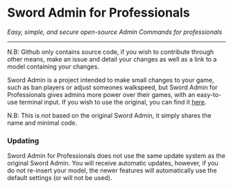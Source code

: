 # Sword Admin for Professionals
*Easy, simple, and secure open-source Admin Commands for professionals*

---

N.B: Github only contains source code, if you wish to contribute through other means, make an issue and detail your changes as well as a link to a model containing your changes.

Sword Admin is a project intended to make small changes to your game, such as ban players or adjust someones walkspeed, but Sword Admin for Professionals gives admins more power over their games, with an easy-to-use terminal input. If you wish to use the original, you can find it [here](https://devforum.roblox.com/t/sword-admin-commands/1553323).

N.B: This is *not* based on the original Sword Admin, it simply shares the name and minimal code.

### Updating
Sword Admin for Professionals does not use the same update system as the original Sword Admin. You will receive automatic updates, however, if you do not re-insert your model, the newer features will automatically use the default settings (or will not be used).
